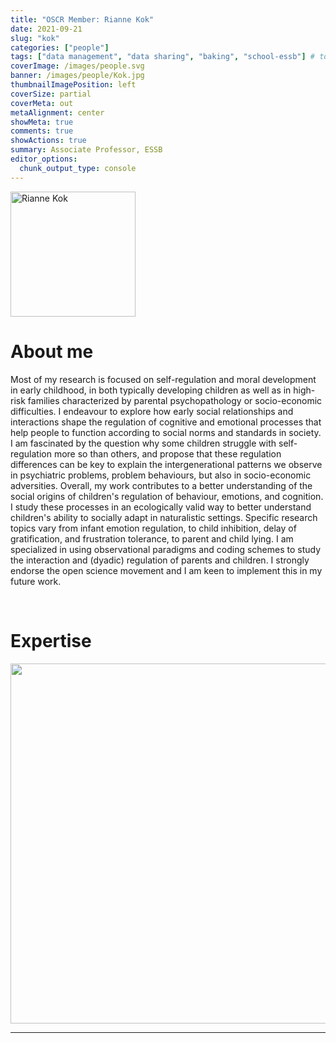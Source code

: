 ```yaml
---
title: "OSCR Member: Rianne Kok"
date: 2021-09-21
slug: "kok"
categories: ["people"]
tags: ["data management", "data sharing", "baking", "school-essb"] # top 3 categories + unique + school
coverImage: /images/people.svg
banner: /images/people/Kok.jpg
thumbnailImagePosition: left
coverSize: partial
coverMeta: out
metaAlignment: center
showMeta: true
comments: true
showActions: true
summary: Associate Professor, ESSB
editor_options: 
  chunk_output_type: console
---
```

<!-- EMAIL -->
<p>
  <a href="mailto:r.kok@essb.eur.nl">
  <img border="0" alt="Rianne Kok" src="/images/people/Kok.jpg" width="200" height="200" align="center">
  </a>
</p>


<p align="center">
<!--  CV
  <a href="" class="fa-solid fa-file" style="color:#000000;">
  </a> -->

<!-- TWITTER   
  <a href="" class="fa-brands fa-x-twitter" style="color:#000000;">
  </a>   -->


<!-- GOOGLE SCHOLAR
  <a href="" class="fa-brands fa-google-scholar" style="color:#000000;">
  </a>
  -->
  
<!-- RESEARCHGATE -->  
  <a href="https://www.researchgate.net/profile/Rianne-Kok" class="fa-brands fa-researchgate" style="color:#000000;">
  </a>
   
  
<!-- LINKEDIN -->  
  <a href="https://www.linkedin.com/in/riannekok/" class="fa-brands fa-linkedin" style="color:#000000;">
  </a> 
  
  <!-- ORCID   -->  
  <a href="https://orcid.org/0000-0003-3620-7313" class="fa-brands fa-orcid" style="color:#000000;">
  </a>  

<!-- PERSONAL WEBSITE 
  <a href="" class="fa-solid fa-link" style="color:#000000;">
  </a> -->

<!-- GITHUB 
  <a href="" class="fa-brands fa-github" style="color:#000000;"> 
  </a> -->
</p>







# About me

Most of my research is focused on self-regulation and moral development in early childhood, in both typically developing children as well as in high-risk families characterized by parental psychopathology or socio-economic difficulties. I endeavour to explore how early social relationships and interactions shape the regulation of cognitive and emotional processes that help people to function according to social norms and standards in society. I am fascinated by the question why some children struggle with self-regulation more so than others, and propose that these regulation differences can be key to explain the intergenerational patterns we observe in psychiatric problems, problem behaviours, but also in socio-economic adversities. Overall, my work contributes to a better understanding of the social origins of children's regulation of behaviour, emotions, and cognition. I study these processes in an ecologically valid way to better understand children's ability to socially adapt in naturalistic settings. Specific research topics vary from infant emotion regulation, to child inhibition, delay of gratification, and frustration tolerance, to parent and child lying. I am specialized in using observational paradigms and coding schemes to study the interaction and (dyadic) regulation of parents and children. I strongly endorse the open science movement and I am keen to implement this in my future work.


<BR>

# Expertise

<img src="{{< blogdown/postref >}}index_files/figure-html/radarPlot-1.png" width="576" />

***



